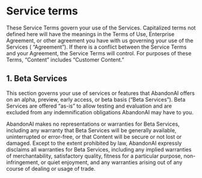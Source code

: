 # Service terms

These Service Terms govern your use of the Services. Capitalized terms not defined here will have the meanings in the
Terms of Use, Enterprise Agreement, or other agreement you have with us governing your use of the Services (
“Agreement”). If there is a conflict between the Service Terms and your Agreement, the Service Terms will control. For
purposes of these Terms, “Content” includes “Customer Content.”

## 1. Beta Services

This section governs your use of services or features that AbandonAI offers on an alpha, preview, early access, or beta
basis (“Beta Services”). Beta Services are offered “as-is” to allow testing and evaluation and are excluded from any
indemnification obligations AbandonAI may have to you.

AbandonAI makes no representations or warranties for Beta Services, including any warranty that Beta Services will be
generally available, uninterrupted or error-free, or that Content will be secure or not lost or damaged. Except to the
extent prohibited by law, AbandonAI expressly disclaims all warranties for Beta Services, including any implied warranties
of merchantability, satisfactory quality, fitness for a particular purpose, non-infringement, or quiet enjoyment, and
any warranties arising out of any course of dealing or usage of trade.